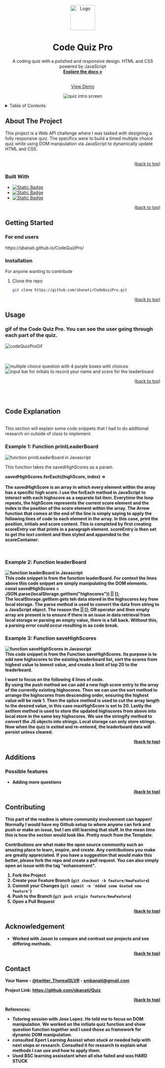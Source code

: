 
<a name="readme-top"></a>





<!-- PROJECT LOGO -->
<br />
<div align="center">
  <a href="https://github.com/sbanati/CodeQuizPro">  
    <img src="images/logo.png" alt="Logo" width="80" height="80">
  </a>

<h1 align="center">Code Quiz Pro</h1>

  <p align="center">
    A coding quiz with a polished and responsive design. HTML and CSS powered by JavaScript 
    <br />
    <a href="https://github.com/sbanati/Quiz"><strong>Explore the docs »</strong></a>
    <br />
    <br />

    
  <a href="https://sbanati.github.io/CodeQuizPro/">View Demo</a>
    
  <img src="images/screenshot1.png" alt="quiz intro screen">

  </p>
</div>



<!-- TABLE OF CONTENTS -->
<details>
  <summary>Table of Contents</summary>
  <ol>
    <li>
      <a href="#about-the-project">About The Project</a>
      <ul>
        <li><a href="#built-with">Built With</a></li>
      </ul>
    </li>
    <li>
      <a href="#getting-started">Getting Started</a>
      <ul>
        <li><a href="#installation">Installation</a></li>
      </ul>
    </li>
    <li><a href="#usage">Usage</a></li>
    <li><a href="#code-explanation">Code-Explanation</a></li>
    <li><a href="#additions">Additions</a></li>
    <li><a href="#contributing">Contributing</a></li>
    <li><a href="#acknowledgement">Acknowledgement</a></li>
    <li><a href="#contact">Contact</a></li>
  </ol>
</details>



<!-- ABOUT THE PROJECT -->
## About The Project

This project is a Web API challenge where I was tasked with designing a fully responsive quiz. The specifics were to build a timed multiple choice quiz while using DOM manipulation via JavaScript to dynamically update HTML and CSS.
<br><br>





<p align="right">(<a href="#readme-top">back to top</a>)</p>



### Built With

* [![Static Badge](https://img.shields.io/badge/HTML5-red?style=for-the-badge&logo=HTML5&labelColor=black)](https://img.shields.io/badge/HTML5-E34F26?style=for-the-badge&logo=html5&logoColor=white)
* [![Static Badge](https://img.shields.io/badge/CSS3-black?style=for-the-badge&logo=CSS3&logoColor=blue&labelColor=black&color=blue)](https://img.shields.io/badge/CSS3-1572B6?style=for-the-badge&logo=css3&logoColor=white)
* [![Static Badge](https://img.shields.io/badge/Java-gray?style=for-the-badge&logo=JavaScript&logoColor=yellow)](https://img.shields.io/badge/JavaScript-323330?style=for-the-badge&logo=javascript&logoColor=F7DF1E)




<p align="right">(<a href="#readme-top">back to top</a>)</p>



<!-- GETTING STARTED -->
## Getting Started

 <h3>For end users</h3> 
https://sbanati.github.io/CodeQuizPro/  <br>




### Installation
For anyone wanting to contribute <br>

1. Clone the repo
   ```sh
   git clone https://github.com/sbanati/CodeQuizPro.git
   ```

<p align="right">(<a href="#readme-top">back to top</a>)</p>



<!-- USAGE EXAMPLES -->
## Usage

<h3>gif of the Code Quiz Pro. You can see the user going through each part of the quiz.</h3>

![codeQuizProGif](https://github.com/sbanati/Quiz/assets/149754544/9980dcfc-4cd7-4eed-899f-201cf03a1e51)


<br>
<br>







<img src="images/screenShot2.png" alt="multiple choice question with 4 purple boxes with choices">
<img src="images/screenShot3.png" alt="input bar for initials to record your name and score for the leaderboard">

 

<p align="right">(<a href="#readme-top">back to top</a>)</p>

<br>
<br>
<!-- CODE EXPLANATION -->

## Code Explanation
<br> This section will explain some code snippets that I had to do additional research on outside of class to implement. 
<br>
### Example 1: Function printLeaderBoard 


<img src="images/code1.png" alt="function printLeaderBoard in Javascript "><br>


This function takes the savedHighScores as a param.<br>



<strong>savedHighScores.forEach((highScore, index) => <strong> <br>
<br>
The savedHighScore is an array in which every element within the array has a specific high score. I use the forEach method in JavaScript to interact with each highscore as a separate list item. Everytime the loop repeats, the highScore represents the current score element and the index is the position of the score element within the array. The Arrow function that comes at the end of the line is simply saying to apply the following lines of code to each element in the array. In this case, print the position, initials and score content. This is completed by first creating scoreEntry var that prints in a paragraph element. scoreEntry is then set to get the text content and then styled and appended to the scoreContainer. 

<br>

### Example 2: Function leaderBoard

<img src="images/code2.png" alt="function leaderBoard in Javascript "><br>
This code snippet is from the function leaderBoard. For context the lines above this code snippet are simply manipulating the DOM elements. <br>
<strong>const savedHighScores = JSON.parse(localStorage.getItem("highscores")) || [];<strong> <br>
The localStorage.getItem gets teh data stored in the highscores key from local storage.
The parse method is used to convert the data from string to a JavaScript object. The reason the || []; OR operator and then empty array are present is to ensure if there is an issue in data retrieval from local storage or parsing an empty value, there is a fall back.
Without this, a parsing error could occur resulting in aa code break. <br>

### Example 3: Function saveHighScores <br>
<img src="images/code4.png" alt="function saveHighScores in Javascript "><br>
This code snippet is from the Function saveHighScores. Its purpose is to add new highscores to the existing leaderboard list, sort the scores from highest value to lowest value, and create a limit of top 20 to the leaderboard. <br>

I want to focus on the following 4 lines of code. <br>
By using the push method we can add a new high score entry to the array of the currently existing highscores. Then we can use the sort method to arrange the highscores from descending order, ensuring the highest value will be rank 1.
Then the splice method is used to cut the array length to the desired value, in this case maxHighScore is set to 20. Lastly the setItem method is used to store the updated highscores from above into local store in the same key highscores. We use the stringify 
method to convert the JS objects into strings. Local storage can only store strings. Now when the quiz is exited and re-entered, the leaderboard data will persist unless cleared. 












<p align="right">(<a href="#readme-top">back to top</a>)</p>


<!-- ROADMAP -->
## Additions

<h3>Possible features</h3>

* Adding more questions 
  



<p align="right">(<a href="#readme-top">back to top</a>)</p>



<!-- CONTRIBUTING -->
## Contributing

This part of the readme is where community involvement can happen! Normally I would have my Github setup to where anyone can fork and push or make an issue, but 
I am still learning that stuff. In the mean time this is how the section would look like. Pretty much from the Template. <br>

Contributions are what make the open source community such an amazing place to learn, inspire, and create. Any contributions you make are **greatly appreciated**.
If you have a suggestion that would make this better, please fork the repo and create a pull request. You can also simply open an issue with the tag "enhancement".


1. Fork the Project
2. Create your Feature Branch (`git checkout -b feature/NewFeature`)
3. Commit your Changes (`git commit -m 'Added some Goated new feature'`)
4. Push to the Branch (`git push origin feature/NewFeature`)
5. Open a Pull Request

<p align="right">(<a href="#readme-top">back to top</a>)</p>


<!-- ACKNOWLEDGEMENT -->
## Acknowledgement
* Worked with Jason to compare and contrast our projects and see differing methods. 




<p align="right">(<a href="#readme-top">back to top</a>)</p>


<!-- CONTACT -->
## Contact

Your Name - [@twitter_TherealSLVR](https://twitter.com/TherealSLVR) - smbanati@gmail.com

Project Link: https://github.com/sbanati/Quiz

<p align="right">(<a href="#readme-top">back to top</a>)</p>




<!-- MARKDOWN LINKS & IMAGES -->
<!-- https://www.markdownguide.org/basic-syntax/#reference-style-links -->
References:
* Tutoring session with Jose Lopez. He told me to focus on DOM manipulation. We worked on the initiate quiz function and show question function together and I used those as framework for dynamic DOM manipulation.
* consulted Xpert Learning Assisst when stuck or needed help with next steps  or research. Consulted it for research to explain what methods I can use and how to apply them. 
* Used BSC learning assisstant when all else failed and was HARD STUCK 
